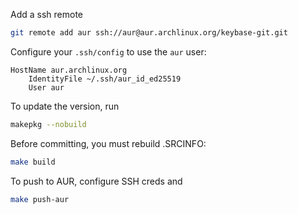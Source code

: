 Add a ssh remote

```bash
git remote add aur ssh://aur@aur.archlinux.org/keybase-git.git
```

Configure your `.ssh/config` to use the `aur` user:

```
HostName aur.archlinux.org
    IdentityFile ~/.ssh/aur_id_ed25519
    User aur
```

To update the version, run
```bash
makepkg --nobuild
```

Before committing, you must rebuild .SRCINFO:
```bash
make build
```

To push to AUR, configure SSH creds and
```bash
make push-aur
```

